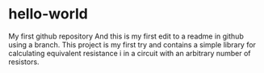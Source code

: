 # hello-world
My first github repository
And this is my first edit to a readme in github using a branch.
This project is my first try and contains a simple library for calculating equivalent resistance i in a circuit with
an arbitrary number of resistors.
